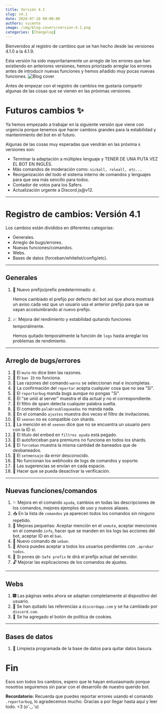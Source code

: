 ```yaml
---
title: Versión 4.1
slug: v4.1
date: 2020-07-18 00:00:00
authors: vicente
image: /img/blog-covers/version-4.1.png
categories: [Changelog]
---
```


Bienvenidos al registro de cambios que se han hecho desde las versiones 4.1.0 a la 4.1.9.

Esta versión ha sido mayoritariamente un arreglo de los errores que han existiendo en anteriores versiones, hemos priorizado arreglar los errores antes de introducir nuevas funciones y hemos añadido muy pocas nuevas funciones.
![Blog cover](/img/blog-covers/version-4.1.png)
<!--truncate-->
Antes de empezar con el registro de cambios me gustaría compartir algunas de las cosas que se vienen en las próximas versiones.

# Futuros cambios ✨
Ya hemos empezado a trabajar en la siguiente versión que viene con urgencia porque tenemos que hacer cambios grandes para la estabilidad y mantenimiento del bot en el futuro.

Algunas de las cosas muy esperadas que vendrán en las próxima s versiones son:
* Terminar la adaptación a múltiples lenguaje y TENER DE UNA PUTA VEZ EL BOT EN INGLÉS.
* Más comandos de moderación como: ``nickall, roleall, etc...``
* Reorganización del todo el sistema interno de comandos y lenguajes para que sea más sencillo para todos.
* Contador de votos para los Safers.
* Actualización urgente a Discord.js@v12.

* * *

# Registro de cambios: Versión 4.1

Los cambios están divididos en diferentes categorías:

* Generales.
* Arreglo de bugs/errores.
* Nuevas funciones/comandos.
* Webs.
* Bases de datos (forceban/whitelist/config/etc).

* * *

## Generales

1. 🏓 Nuevo prefijo/prefix predeterminado: ``d.``

	Hemos cambiado el prefijo por defecto del bot así que ahora mostrará un aviso cada vez que un usuario usa el anterior prefijo para que se vayan acostumbrando al nuevo prefijo.
2. 📈 Mejora del rendimiento y estabilidad quitando funciones temporalmente.

    Hemos quitado temporalmente la función de ``logs`` hasta arreglar los problemas de rendimiento.

* * *

## Arreglo de bugs/errores

1. 🐛 El ``mute`` no dice bien las razones.
2. 🦎 El ``ban ID`` no funciona.
3. 🐞 Las razones del comando ``warns`` se seleccionan mal e incompletas.
4. 🦗 La confirmación del ``reportar`` acepta cualquier cosa que no sea "Sí".
5. 🦟 El ``reportarbug`` manda bugs aunque no pongas "Sí".
6. 🐛 El "se unió al server" muestra el día actual y no el correspondiente.
7. 🦎 El filtro de spam detecta cualquier palabra suelta.
8. 🐞 El comando ``palabrasbloqueadas`` no manda nada.
9. 🦗 En el comando ``ajustes`` muestra dos veces el filtro de invitaciones.
10. 🦟 El ``seenon`` no es compatible con shards.
11. 🐛 La mención en el ``seenon`` dice que no se encuentra un usuario pero con la ID sí.
12. 🦎 El título del embed en ``filtros ayuda`` está pegado.
13. 🐞 El autoforceban para premiums no funciona en todos los shards.
14. 🦗 El ``forceban`` muestra la misma cantidad de baneados que de desbaneados.
15. 🦟 El ``setmensaje`` da error desconocido.
16. 🐛 No funcionan los webhooks de logs de comandos y soporte.
17. 🦎 Las sugerencias se envían en cada espacio.
18. 🐞 Hacer que se pueda desactivar la verificación.


* * *

## Nuevas funciones/comandos

1. ✨ Mejora en el comando ``ayuda``, cambios en todas las descripciones de los comandos, mejores ejemplos de uso y nuevos aliases.
2. 📥 En la lista de ``comandos`` ya aparecen todos los comandos sin ninguno repetido.
3. 🎏 Mejoras pequeñas: Aceptar mención en el ``unmute``, aceptar menciones en el comando ``info``, hacer que se manden en los logs las acciones del bot, aceptar ID en el ``ban``.
4. 🔧 Nuevo comando de ``unban``.
5. 📌 Ahora puedes aceptar a todos los usuarios pendientes con ``.aprobar todos``.
6. 🔮 Si pones ``@D-Safe prefix`` te dirá el prefijo actual del servidor.
7. 🔓 Mejorar las explicaciones de los comandos de ajustes.


* * *

## Webs

1. 🎆 Las páginas webs ahora se adaptan completamente al dispositivo del usuario.
2. 🍣 Se han quitado las referencias a ``discordapp.com`` y se ha cambiado por ``discord.com``.
3. 🎐 Se ha agregado el botón de política de cookies.

* * *

## Bases de datos

1. 🧹 Limpieza programada de la base de datos para quitar datos basura.

# Fin
Esos son todos los cambios, espero que te hayan entusiasmado porque nosotros seguiremos sin parar con el desarrollo de nuestro querido bot.

**Recordatorio:** Recuerda que puedes reportar errores usando el comando ``.reportarbug``, lo agradecemos mucho.
Gracias a por llegar hasta aquí y leer todo. <3 (o˘◡˘o)
